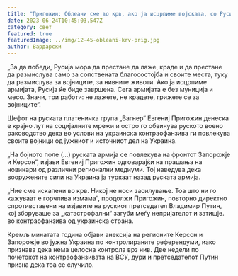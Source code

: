```yaml
---
title: "Пригожин: Облеани сме во крв, ако ја исцрпиме војската, со Русија е завршено"
date: 2023-06-24T10:45:03.547Z
category: свет
featured: true
featuredImage: ../img/12-45-obleani-krv-prig.jpg
author: Вардарски
---
```

„За да победи, Русија мора да престане да лаже, краде и да престане да размислува само за сопствената благосостојба и своите места, туку да размислува за војниците, за нивните животи. Ако ја исцрпиме армијата, Русија ќе биде завршена. Сега армијата е без муниција и месо. Значи, три работи: не лажете, не крадете, грижете се за војниците“.

Шефот на руската платеничка група „Вагнер“ Евгениј Пригожин денеска е крајно лут на социјалните мрежи и остро го обвинува руското воено раководство дека во услови на украинска контраофанзива ги повлекува своите војници од јужниот и источниот дел на Украина.

„На бојното поле (...) руската армија се повлекува на фронтот Запорожје и Керсон“, изјави Евгениј Пригожин одговарајќи на прашања на новинари од различни регионални медиуми. Тој наведува дека вооружените сили на Украина ја туркаат назад руската армија.

„Ние сме искапени во крв. Никој не носи засилување. Тоа што ни го кажуваат е горчлива измама“, продолжи Пригожин, повторно директно спротивставени на изјавите на рускиот претседател Владимир Путин, кој зборуваше за „катастрофални“ загуби меѓу непријателот и затишје. во контраофанзива од украинска страна.

Кремљ минатата година објави анексија на регионите Керсон и Запорожје во јужна Украина по контролираните референдуми, иако признава дека нема целосна контрола врз нив. Две недели по почетокот на контраофанзивата на ВСУ, дури и претседателот Путин призна дека тоа се случило.